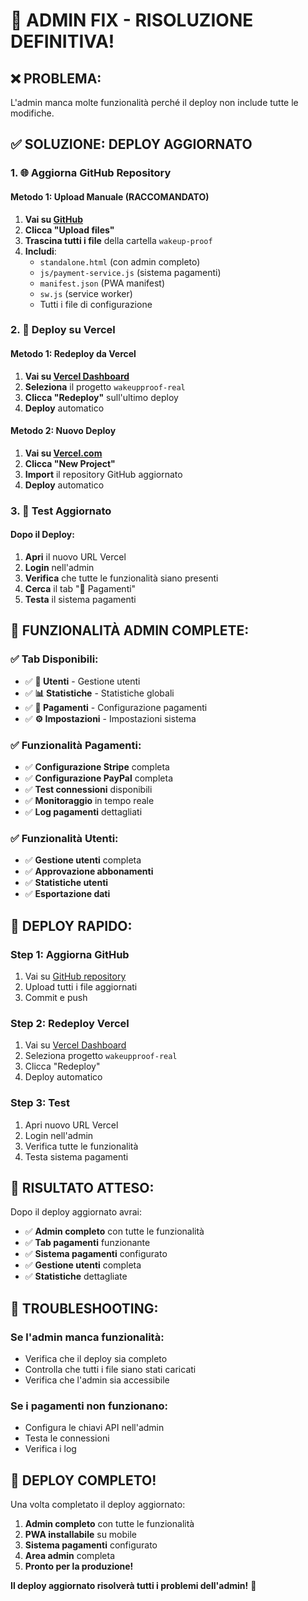 # 🔧 **ADMIN FIX - RISOLUZIONE DEFINITIVA!**

## ❌ **PROBLEMA:**
L'admin manca molte funzionalità perché il deploy non include tutte le modifiche.

## ✅ **SOLUZIONE: DEPLOY AGGIORNATO**

### **1. 🌐 Aggiorna GitHub Repository**

#### **Metodo 1: Upload Manuale (RACCOMANDATO)**
1. **Vai su [GitHub](https://github.com/250862-italia/wakeup-proof)**
2. **Clicca "Upload files"**
3. **Trascina tutti i file** della cartella `wakeup-proof`
4. **Includi**:
   - `standalone.html` (con admin completo)
   - `js/payment-service.js` (sistema pagamenti)
   - `manifest.json` (PWA manifest)
   - `sw.js` (service worker)
   - Tutti i file di configurazione

### **2. 🔗 Deploy su Vercel**

#### **Metodo 1: Redeploy da Vercel**
1. **Vai su [Vercel Dashboard](https://vercel.com/dashboard)**
2. **Seleziona** il progetto `wakeupproof-real`
3. **Clicca "Redeploy"** sull'ultimo deploy
4. **Deploy** automatico

#### **Metodo 2: Nuovo Deploy**
1. **Vai su [Vercel.com](https://vercel.com)**
2. **Clicca "New Project"**
3. **Import** il repository GitHub aggiornato
4. **Deploy** automatico

### **3. 📱 Test Aggiornato**

#### **Dopo il Deploy:**
1. **Apri** il nuovo URL Vercel
2. **Login** nell'admin
3. **Verifica** che tutte le funzionalità siano presenti
4. **Cerca** il tab "🔑 Pagamenti"
5. **Testa** il sistema pagamenti

## 🎯 **FUNZIONALITÀ ADMIN COMPLETE:**

### **✅ Tab Disponibili:**
- ✅ **👥 Utenti** - Gestione utenti
- ✅ **📊 Statistiche** - Statistiche globali
- ✅ **🔑 Pagamenti** - Configurazione pagamenti
- ✅ **⚙️ Impostazioni** - Impostazioni sistema

### **✅ Funzionalità Pagamenti:**
- ✅ **Configurazione Stripe** completa
- ✅ **Configurazione PayPal** completa
- ✅ **Test connessioni** disponibili
- ✅ **Monitoraggio** in tempo reale
- ✅ **Log pagamenti** dettagliati

### **✅ Funzionalità Utenti:**
- ✅ **Gestione utenti** completa
- ✅ **Approvazione abbonamenti**
- ✅ **Statistiche utenti**
- ✅ **Esportazione dati**

## 🚀 **DEPLOY RAPIDO:**

### **Step 1: Aggiorna GitHub**
1. Vai su [GitHub repository](https://github.com/250862-italia/wakeup-proof)
2. Upload tutti i file aggiornati
3. Commit e push

### **Step 2: Redeploy Vercel**
1. Vai su [Vercel Dashboard](https://vercel.com/dashboard)
2. Seleziona progetto `wakeupproof-real`
3. Clicca "Redeploy"
4. Deploy automatico

### **Step 3: Test**
1. Apri nuovo URL Vercel
2. Login nell'admin
3. Verifica tutte le funzionalità
4. Testa sistema pagamenti

## 🎉 **RISULTATO ATTESO:**

Dopo il deploy aggiornato avrai:
- ✅ **Admin completo** con tutte le funzionalità
- ✅ **Tab pagamenti** funzionante
- ✅ **Sistema pagamenti** configurato
- ✅ **Gestione utenti** completa
- ✅ **Statistiche** dettagliate

## 🔧 **TROUBLESHOOTING:**

### **Se l'admin manca funzionalità:**
- Verifica che il deploy sia completo
- Controlla che tutti i file siano stati caricati
- Verifica che l'admin sia accessibile

### **Se i pagamenti non funzionano:**
- Configura le chiavi API nell'admin
- Testa le connessioni
- Verifica i log

## 🎯 **DEPLOY COMPLETO!**

Una volta completato il deploy aggiornato:
1. **Admin completo** con tutte le funzionalità
2. **PWA installabile** su mobile
3. **Sistema pagamenti** configurato
4. **Area admin** completa
5. **Pronto per la produzione!**

**Il deploy aggiornato risolverà tutti i problemi dell'admin!** 🚀
